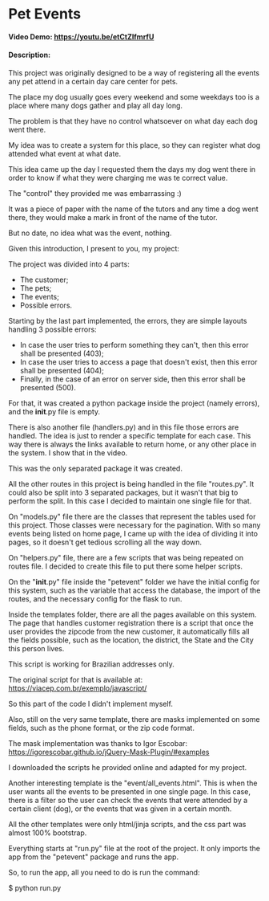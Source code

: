 # Pet Events

#### Video Demo: https://youtu.be/etCtZlfmrfU

#### Description:

This project was originally designed to be a way of registering all the events any pet attend in a certain day care
center for pets.

The place my dog usually goes every weekend and some weekdays too is a place where many dogs gather and play all day
long.

The problem is that they have no control whatsoever on what day each dog went there.

My idea was to create a system for this place, so they can register what dog attended what event at what date.

This idea came up the day I requested them the days my dog went there in order to know if what they were charging me was
te correct value.

The "control" they provided me was embarrassing :)

It was a piece of paper with the name of the tutors and any time a dog went there, they would make a mark in front of
the name of the tutor.

But no date, no idea what was the event, nothing.

Given this introduction, I present to you, my project:

The project was divided into 4 parts:

- The customer;
- The pets;
- The events;
- Possible errors.

Starting by the last part implemented, the errors, they are simple layouts handling 3 possible errors:

- In case the user tries to perform something they can't, then this error shall be presented (403);
- In case the user tries to access a page that doesn't exist, then this error shall be presented (404);
- Finally, in the case of an error on server side, then this error shall be presented (500).

For that, it was created a python package inside the project (namely errors), and the __init__.py file is empty.

There is also another file (handlers.py) and in this file those errors are handled. The idea is just to render a
specific template for each case. This way there is always the links available to return home, or any other place in the
system. I show that in the video.

This was the only separated package it was created.

All the other routes in this project is being handled in the file "routes.py". It could also be split into 3 separated
packages, but it wasn't that big to perform the split. In this case I decided to maintain one single file for that.

On "models.py" file there are the classes that represent the tables used for this project. Those classes were necessary
for the pagination. With so many events being listed on home page, I came up with the idea of dividing it into pages, so
it doesn't get tedious scrolling all the way down.

On "helpers.py" file, there are a few scripts that was being repeated on routes file. I decided to create this file to
put there some helper scripts.

On the "__init__.py" file inside the "petevent" folder we have the initial config for this system, such as the variable
that access the database, the import of the routes, and the necessary config for the flask to run.

Inside the templates folder, there are all the pages available on this system. The page that handles customer
registration there is a script that once the user provides the zipcode from the new customer, it automatically fills all
the fields possible, such as the location, the district, the State and the City this person lives.

This script is working for Brazilian addresses only.

The original script for that is available at:
https://viacep.com.br/exemplo/javascript/

So this part of the code I didn't implement myself.

Also, still on the very same template, there are masks implemented on some fields, such as the phone format, or the zip
code format.

The mask implementation was thanks to Igor Escobar:
https://igorescobar.github.io/jQuery-Mask-Plugin/#examples

I downloaded the scripts he provided online and adapted for my project.

Another interesting template is the "event/all_events.html". This is when the user wants all the events to be presented
in one single page. In this case, there is a filter so the user can check the events that were attended by a certain
client (dog), or the events that was given in a certain month.

All the other templates were only html/jinja scripts, and the css part was almost 100% bootstrap.

Everything starts at "run.py" file at the root of the project.
It only imports the app from the "petevent" package and runs the app.

So, to run the app, all you need to do is run the command:

$ python run.py